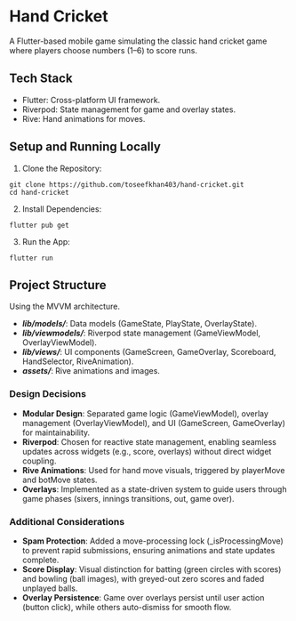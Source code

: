 # Hand Cricket
A Flutter-based mobile game simulating the classic hand cricket game where players choose numbers (1–6) to score runs.

## Tech Stack
- Flutter: Cross-platform UI framework.
- Riverpod: State management for game and overlay states.
- Rive: Hand animations for moves.

## Setup and Running Locally

1. Clone the Repository:
```
git clone https://github.com/toseefkhan403/hand-cricket.git
cd hand-cricket
```

2. Install Dependencies:
```
flutter pub get
```

3. Run the App:
```
flutter run
```

## Project Structure
Using the MVVM architecture.

- ***lib/models/***: Data models (GameState, PlayState, OverlayState).
- ***lib/viewmodels/***: Riverpod state management (GameViewModel, OverlayViewModel).
- ***lib/views/***: UI components (GameScreen, GameOverlay, Scoreboard, HandSelector, RiveAnimation).
- ***assets/***: Rive animations and images.

### Design Decisions
- **Modular Design**: Separated game logic (GameViewModel), overlay management (OverlayViewModel), and UI (GameScreen, GameOverlay) for maintainability.
- **Riverpod**: Chosen for reactive state management, enabling seamless updates across widgets (e.g., score, overlays) without direct widget coupling.
- **Rive Animations**: Used for hand move visuals, triggered by playerMove and botMove states.
- **Overlays**: Implemented as a state-driven system to guide users through game phases (sixers, innings transitions, out, game over).

### Additional Considerations

- **Spam Protection**: Added a move-processing lock (_isProcessingMove) to prevent rapid submissions, ensuring animations and state updates complete.
- **Score Display**: Visual distinction for batting (green circles with scores) and bowling (ball images), with greyed-out zero scores and faded unplayed balls.
- **Overlay Persistence**: Game over overlays persist until user action (button click), while others auto-dismiss for smooth flow.
